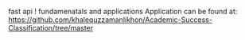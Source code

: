 fast api ! fundamenatals and applications
Application can be found at: https://github.com/khalequzzamanlikhon/Academic-Success-Classification/tree/master
